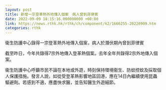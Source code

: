 ```yaml
---
layout: post
title: 新增一宗登革熱外地傳入個案　病人曾到菲律賓
date: 2022-09-09 18:15:16.000000000 +08:00
link: https://news.rthk.hk/rthk/ch/component/k2/1666255-20220909.htm
categories: rthk
---
```


衞生防護中心錄得一宗登革熱外地傳入個案，病人於潛伏期內曾到菲律賓

截至昨日，今年共錄得7宗外地傳入登革熱個案。去年全年共錄得2宗外地傳入個案。
 
衞生防護中心呼籲市民不論在本地或外遊，時刻保持環境衞生、防蚊控蚊及採取個人保護措施。發言人說，如從受登革熱影響地區回港，應在14日內繼續使用昆蟲驅避劑。若感到不適，應盡快求醫，並告知醫生外遊細節。
